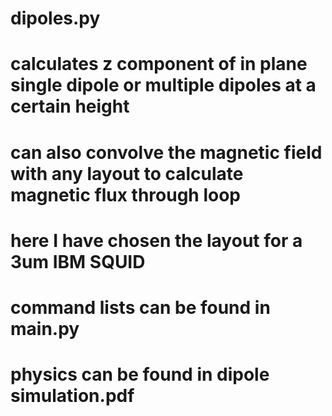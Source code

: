 # dipoles.py
# calculates z component of in plane single dipole or multiple dipoles at a certain height
# can also convolve the magnetic field with any layout to calculate magnetic flux through loop
# here I have chosen the layout for a 3um IBM SQUID
# command lists can be found in main.py
# physics can be found in dipole simulation.pdf
